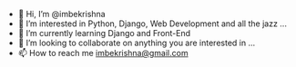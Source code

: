- 👋 Hi, I’m @imbekrishna
- 👀 I’m interested in Python, Django, Web Development and all the jazz ...
- 🌱 I’m currently learning Django and Front-End
- 💞️ I’m looking to collaborate on anything you are interested in ...
- 📫 How to reach me <a href="mailto:imbekrishna@gmail.com">imbekrishna@gmail.com</a>

<!---
imbekrishna/imbekrishna is a ✨ special ✨ repository because its `README.md` (this file) appears on your GitHub profile.
You can click the Preview link to take a look at your changes.
--->
